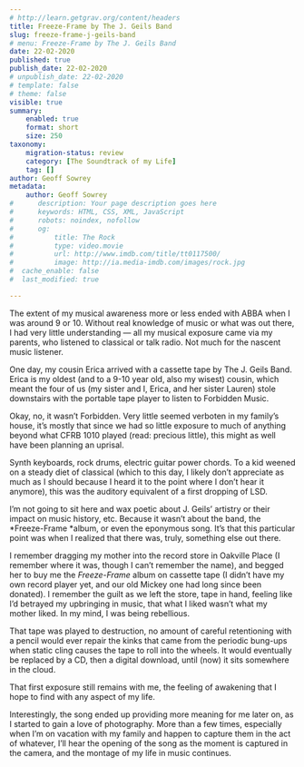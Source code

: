 ```yaml
---
# http://learn.getgrav.org/content/headers
title: Freeze-Frame by The J. Geils Band
slug: freeze-frame-j-geils-band
# menu: Freeze-Frame by The J. Geils Band
date: 22-02-2020
published: true
publish_date: 22-02-2020
# unpublish_date: 22-02-2020
# template: false
# theme: false
visible: true
summary:
    enabled: true
    format: short
    size: 250
taxonomy:
    migration-status: review
    category: [The Soundtrack of my Life]
    tag: []
author: Geoff Sowrey
metadata:
    author: Geoff Sowrey
#      description: Your page description goes here
#      keywords: HTML, CSS, XML, JavaScript
#      robots: noindex, nofollow
#      og:
#          title: The Rock
#          type: video.movie
#          url: http://www.imdb.com/title/tt0117500/
#          image: http://ia.media-imdb.com/images/rock.jpg
#  cache_enable: false
#  last_modified: true

---
```


The extent of my musical awareness more or less ended with ABBA when I was around 9 or 10. Without real knowledge of music or what was out there, I had very little understanding — all my musical exposure came via my parents, who listened to classical or talk radio. Not much for the nascent music listener.

One day, my cousin Erica arrived with a cassette tape by The J. Geils Band. Erica is my oldest (and to a 9-10 year old, also my wisest) cousin, which meant the four of us (my sister and I, Erica, and her sister Lauren) stole downstairs with the portable tape player to listen to Forbidden Music.

Okay, no, it wasn’t Forbidden. Very little seemed verboten in my family’s house, it’s mostly that since we had so little exposure to much of anything beyond what CFRB 1010 played (read: precious little), this might as well have been planning an uprisal.

Synth keyboards, rock drums, electric guitar power chords. To a kid weened on a steady diet of classical (which to this day, I likely don’t appreciate as much as I should because I heard it to the point where I don’t hear it anymore), this was the auditory equivalent of a first dropping of LSD.

I’m not going to sit here and wax poetic about J. Geils’ artistry or their impact on music history, etc. Because it wasn’t about the band, the *Freeze-Frame *album, or even the eponymous song. It’s that this particular point was when I realized that there was, truly, something else out there.

I remember dragging my mother into the record store in Oakville Place (I remember where it was, though I can’t remember the name), and begged her to buy me the *Freeze-Frame* album on cassette tape (I didn’t have my own record player yet, and our old Mickey one had long since been donated). I remember the guilt as we left the store, tape in hand, feeling like I’d betrayed my upbringing in music, that what I liked wasn’t what my mother liked. In my mind, I was being rebellious.

That tape was played to destruction, no amount of careful retentioning with a pencil would ever repair the kinks that came from the periodic bung-ups when static cling causes the tape to roll into the wheels. It would eventually be replaced by a CD, then a digital download, until (now) it sits somewhere in the cloud.

That first exposure still remains with me, the feeling of awakening that I hope to find with any aspect of my life.

Interestingly, the song ended up providing more meaning for me later on, as I started to gain a love of photography. More than a few times, especially when I’m on vacation with my family and happen to capture them in the act of whatever, I’ll hear the opening of the song as the moment is captured in the camera, and the montage of my life in music continues.